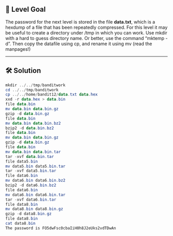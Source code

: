 ## 🔐 Level Goal

The password for the next level is stored in the file **data.txt**, which is a hexdump of a file that has been repeatedly compressed. For this level it may be useful to create a directory under /tmp in which you can work. Use mkdir with a hard to guess directory name. Or better, use the command “mktemp -d”. Then copy the datafile using cp, and rename it using mv (read the manpages!)

---

## 🛠️ Solution

```powershell
mkdir ../../tmp/banditwork
cd ../../tmp/banditwork
cp ../../home/bandit12/data.txt data.hex
xxd -r data.hex > data.bin
file data.bin
mv data.bin data.bin.gz
gzip -d data.bin.gz
file data.bin
mv data.bin data.bin.bz2
bzip2 -d data.bin.bz2
file data.bin
mv data.bin data.bin.gz
gzip -d data.bin.gz
file data.bin
mv data.bin data.bin.tar
tar -xvf data.bin.tar
file data5.bin
mv data5.bin data5.bin.tar
tar -xvf data5.bin.tar
file data6.bin
mv data6.bin data6.bin.bz2 
bzip2 -d data6.bin.bz2
file data6.bin
mv data6.bin data6.bin.tar
tar -xvf data6.bin.tar
file data8.bin
mv data8.bin data8.bin.gz
gzip -d data8.bin.gz
file data8.bin
cat data8.bin
The password is FO5dwFsc0cbaIiH0h8J2eUks2vdTDwAn
```